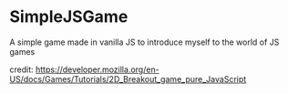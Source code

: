 # SimpleJSGame

A simple game made in vanilla JS to introduce myself to the world of JS games

credit: https://developer.mozilla.org/en-US/docs/Games/Tutorials/2D_Breakout_game_pure_JavaScript
